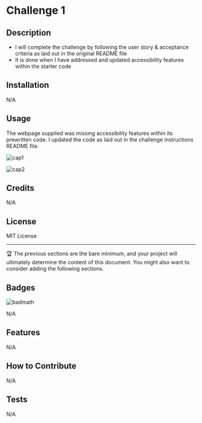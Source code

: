 # Challenge 1

## Description

- I will complete the challenge by following the user story & acceptance criteria as laid out in the original README file
- It is done when I have addressed and updated accessibility features within the starter code


## Installation

N/A

## Usage

The webpage supplied was missing accessibility features within its prewritten code. I updated the code as laid out in the challenge instructions README file.

![cap1](https://github.com/stephdilolle/challenge-1/assets/161002107/aa11f6af-02fc-492d-91e9-5c115f5d9112)

![cap2](https://github.com/stephdilolle/challenge-1/assets/161002107/56d6ab4b-6923-478b-b5fe-f915cb3015af)

## Credits

N/A

## License

MIT License

---

🏆 The previous sections are the bare minimum, and your project will ultimately determine the content of this document. You might also want to consider adding the following sections.

## Badges

![badmath](https://img.shields.io/github/languages/top/nielsenjared/badmath)

N/A

## Features

N/A

## How to Contribute

N/A

## Tests

N/A
